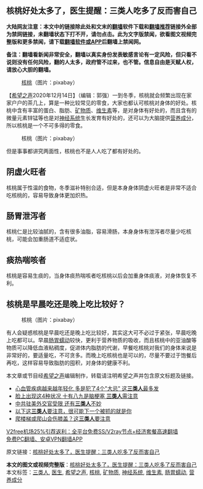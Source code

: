  <h2>核桃好处太多了，医生提醒：三类人吃多了反而害自己</h2> <p class="notice"><b>大陆网友注意：本文中的链接除此处和文末的<a href="https://github.com/bannedbook/fanqiang" >翻墙</a>软件下载和<a href="https://github.com/killgcd/justmysocks/blob/master/README.md">翻墙推荐</a>链接外全部为禁网链接，未翻墙状态下打不开，请勿点击。此为文字版禁闻，欲看图文视频完整版和更多禁闻，请下载<a href="https://github.com/bannedbook/fanqiang">翻墙软件或APP</a>后翻墙上禁闻网。</p><p>备注：翻墙看新闻非常安全，翻墙以真实身份发表敏感言论有一定风险，但只看不说则没有任何风险，翻的人太多，政府管不过来，也不管。信息自由是天赋人权，请放心大胆的翻墙。</b></p>  <div class="entry"> <figure><figcaption><a href="https://www.bannedbook.org/bnews/tag/%e6%a0%b8%e6%a1%83/" class="st_tag internal_tag" rel="tag" title="标签 核桃 下的日志">核桃</a>（图片：pixabay）</figcaption></figure> <p>【<span class='wp_keywordlink_affiliate'><a href="https://www.soundofhope.org" title="希望之声" target="_blank">希望之声</a></span>2020年12月14日】（编辑：郭强）一到冬季，核桃就会频繁出现在家家户户的茶几上，算是一种比较常见的零食，大家也都认可核桃对身体的好处。核桃中含有丰富的蛋白、脂肪、<a href="https://www.bannedbook.org/bnews/tag/%E7%9F%BF%E7%89%A9%E8%B4%A8/" class="st_tag internal_tag" rel="tag" title="标签 矿物质 下的日志">矿物质</a>、<a href="https://www.bannedbook.org/bnews/tag/%E7%BB%B4%E7%94%9F%E7%B4%A0/" class="st_tag internal_tag" rel="tag" title="标签 维生素 下的日志">维生素</a>等，是对身体有好处的，而且含有的微量元素锌锰等也是对<a href="https://www.bannedbook.org/bnews/tag/%E7%A5%9E%E7%BB%8F%E7%B3%BB%E7%BB%9F/" class="st_tag internal_tag" rel="tag" title="标签 神经系统 下的日志">神经系统</a>生长发育有好处的，还可以为大脑提供<a href="https://www.bannedbook.org/bnews/tag/%E8%90%A5%E5%85%BB%E6%88%90%E5%88%86/" class="st_tag internal_tag" rel="tag" title="标签 营养成分 下的日志">营养成分</a>，所以核桃是一个不可多得的零食。</p> <figure><figcaption>核桃（图片：pixabay）</figcaption></figure> <p>但是事事都讲究两面性，核桃也不是人人吃了都有好处的。</p>  <h2>阴虚火旺者</h2> <p>核桃属于性温的食物，冬季滋补特别合适，但是本身身体阴虚火旺者是非常不适合吃核桃的，容易导致身体更加炽热。</p> <h2>肠胃泄泻者</h2> <p>核桃仁是比较油腻的，含有很多油脂，容易滑肠，本身身体有泄泻者尽量少吃核桃，可能会加重肠道不适症状。</p>  <h2>痰热喘咳者</h2> <p>核桃是容易生痰的，当身体痰热喘咳者吃核桃以后会加重身体痰液，对身体恢复不利。</p> <h2>核桃是早晨吃还是晚上吃比较好？</h2> <figure><figcaption>核桃（图片：pixabay）</figcaption></figure> <p>有人会疑惑核桃是早晨吃还是晚上吃比较好，其实这大可不必过于紧张，早晨吃晚上吃都可以。早晨<a href="https://www.bannedbook.org/bnews/tag/%E8%82%A0%E8%83%83%E8%A0%95%E5%8A%A8/" class="st_tag internal_tag" rel="tag" title="标签 肠胃蠕动 下的日志">肠胃蠕动</a>较快，更利于营养物质的吸收，而且核桃中的亚油酸等物质可以降低血液粘稠度，促进体内脂肪的代谢，早餐吃核桃对我们的身体来说是非常好的，要适量吃，不可贪多。而晚上吃核桃也是可以的，尽量不要过于饱餐后再吃，这样容易导致脂肪的囤积，对身体的健康不利。</p>  <p>本文章或节目经<a href="https://www.bannedbook.org/bnews/tag/%e5%b8%8c%e6%9c%9b%e4%b9%8b%e5%a3%b0/" class="st_tag internal_tag" rel="tag" title="标签 希望之声 下的日志">希望之声</a>编辑制作，转载请注明希望之声并包含原文标题及链接。</p> <ul class='op-related-articles' title='相关阅读'> <li><a href='https://www.bannedbook.org/bnews/health/20201020/1416876.html' target='_blank'>心血管疾病越来越年轻化 多是犯了4个"大忌" 这<b>三类人</b>最多发</a></li> <li><a href='https://www.bannedbook.org/bnews/health/20201002/1406906.html' target='_blank'>脸上出现这4种状况 十有八九是脑梗塞 <b>三类人</b>需注意</a></li> <li><a href='https://www.bannedbook.org/bnews/ssgc/20200904/1390617.html' target='_blank'>中共驻美外交官受限 还有<b>三类人</b>不妙</a></li> <li><a href='https://www.bannedbook.org/bnews/bannedvideo/20200710/1358778.html' target='_blank'>以下这<b>三类人</b>要注意，很可能下一个被抓的就是你</a></li> <li><a href='https://www.bannedbook.org/bnews/health/20200526/1334475.html' target='_blank'>爬楼梯或爬山会伤膝盖？这<b>三类人</b>要注意</a></li> </ul> <p class="texttj"> <a href="https://github.com/bannedbook/fanqiang/wiki/V2ray%E6%9C%BA%E5%9C%BA" target="_blank">V2free机场25%引荐返利：全平台免费SS/V2ray节点+经济套餐高速翻墙</a><br/> <a href="https://github.com/bannedbook/fanqiang/wiki/%E7%A6%81%E9%97%BB%E7%BD%91%E5%AE%89%E5%8D%93%E7%BF%BB%E5%A2%99%E6%96%B0%E9%97%BBAPP" target="_blank">免费PC翻墙、安卓VPN翻墙APP</a></p><p>原文链接：<a class="src_link"  href="https://www.soundofhope.org/post/453496" target="_blank">核桃好处太多了，医生提醒：三类人吃多了反而害自己</a></p><a name='sharetosocial'></a>       <div><b>本文的图文或视频完整版</b>：<a href='https://www.bannedbook.org/bnews/comments/20201215/1448163.html'>核桃好处太多了，医生提醒：三类人吃多了反而害自己</a></div>  </div><!--END ENTRY--> <div class="postfooter"> <div>本文标签：<a href="https://www.bannedbook.org/bnews/tag/%E4%B8%89%E7%B1%BB%E4%BA%BA/" rel="tag">三类人</a>, <a href="https://www.bannedbook.org/bnews/tag/%e5%8c%bb%e7%94%9f/" rel="tag">医生</a>, <a href="https://www.bannedbook.org/bnews/tag/%e5%b8%8c%e6%9c%9b%e4%b9%8b%e5%a3%b0/" rel="tag">希望之声</a>, <a href="https://www.bannedbook.org/bnews/tag/%e6%a0%b8%e6%a1%83/" rel="tag">核桃</a>, <a href="https://www.bannedbook.org/bnews/tag/%E7%9F%BF%E7%89%A9%E8%B4%A8/" rel="tag">矿物质</a>, <a href="https://www.bannedbook.org/bnews/tag/%E7%A5%9E%E7%BB%8F%E7%B3%BB%E7%BB%9F/" rel="tag">神经系统</a>, <a href="https://www.bannedbook.org/bnews/tag/%E7%BB%B4%E7%94%9F%E7%B4%A0/" rel="tag">维生素</a>, <a href="https://www.bannedbook.org/bnews/tag/%E8%82%A0%E8%83%83%E8%A0%95%E5%8A%A8/" rel="tag">肠胃蠕动</a>, <a href="https://www.bannedbook.org/bnews/tag/%E8%90%A5%E5%85%BB%E6%88%90%E5%88%86/" rel="tag">营养成分</a></div>  </div><!--END POSTFOOTER--> 